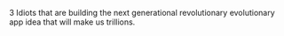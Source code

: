 3 Idiots that are building the next generational revolutionary evolutionary app idea that will make us trillions.

<script>alert(69)</script>